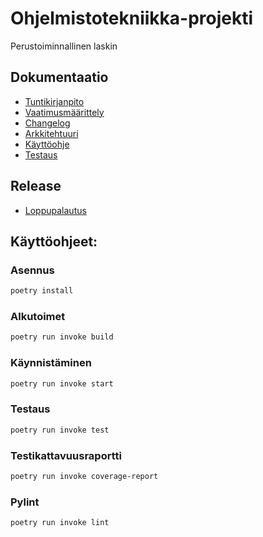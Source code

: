 
# Ohjelmistotekniikka-projekti
Perustoiminnallinen laskin

## Dokumentaatio


- [Tuntikirjanpito](https://github.com/Scarrat/ot_harjoitustyo/blob/master/dokumentaatio/tuntikirjanpito.md)
- [Vaatimusmäärittely](https://github.com/Scarrat/ot_harjoitustyo/blob/master/dokumentaatio/vaatimusmaarittely.md)
- [Changelog](https://github.com/Scarrat/ot_harjoitustyo/blob/master/dokumentaatio/changelog.md)
- [Arkkitehtuuri](https://github.com/Scarrat/ot_harjoitustyo/blob/master/dokumentaatio/arkkitehtuuri.md)
- [Käyttöohje](https://github.com/Scarrat/ot_harjoitustyo/blob/master/dokumentaatio/kayttoohje.md)
- [Testaus](https://github.com/Scarrat/ot_harjoitustyo/blob/master/dokumentaatio/testaus.md)


## Release
- [Loppupalautus](https://github.com/Scarrat/ot_harjoitustyo/releases/tag/loppupalautus)

## Käyttöohjeet:
### Asennus
```bash
poetry install
```

### Alkutoimet
```bash
poetry run invoke build
```
### Käynnistäminen
```bash
poetry run invoke start
```
### Testaus
```bash
poetry run invoke test
```
### Testikattavuusraportti
```bash
poetry run invoke coverage-report
```
### Pylint
```bash
poetry run invoke lint
```
